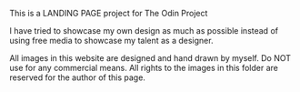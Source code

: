 This is a LANDING PAGE project for The Odin Project

I have tried to showcase my own design as much as possible instead of using free media to showcase my talent as a designer. 

All images in this website are designed and hand drawn by myself. Do NOT use for any commercial means. All rights to the images in this folder are reserved for the author of this page.